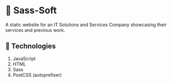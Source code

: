 # 🚀 Sass-Soft

A static website for an IT Solutions and Services Company showcasing their services and previous work.

## 💎 Technologies

1. JavaScript
2. HTML
3. Sass
4. PostCSS (autoprefixer)
